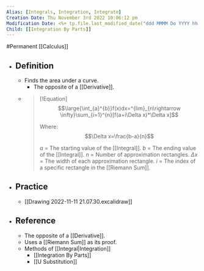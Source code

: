 ```yaml
---
Alias: [Integrals, Integration, Integrate]
Creation Date: Thu November 3rd 2022 10:06:12 pm 
Modification Date: <%+ tp.file.last_modified_date("ddd MMMM Do YYYY hh:mm:ss a") %>
Child: [[Integration By Parts]]
---
```

#Permanent [[Calculus]]

- ## Definition
	- Finds the area under a curve.
		- The opposite of a [[Derivative]].
	- > [!Equation]
	  > $$\large{\int_{a}^{b}}f(x)dx=^{lim}_{n\rightarrow \infty}\sum_{i=1}^{n}[f(a+i\Delta x)*\Delta x]$$
	  > 
	  > Where: $$\Delta x=\frac{b-a}{n}$$
	  > 
	  > $a$ = The starting value of the [[Integral]].
	  > $b$ = The ending value of the [[Integral]].
	  > $n$ = Number of approximation rectangles.
	  > $\Delta x$ = The width of each approximation rectangle.
	  > $i$ = The index of a specific rectangle in the [[Riemann Sum]].
- ## Practice
	- [[Drawing 2022-11-11 21.07.30.excalidraw]]
- ## Reference
	- The opposite of a [[Derivative]].
	- Uses a [[Riemann Sum]] as its proof.
	- Methods of [[Integral|Integration]]
		- [[Integration By Parts]]
		- [[U Substitution]]